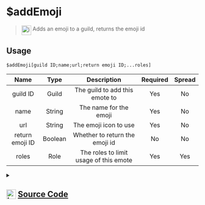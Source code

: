 # $addEmoji
> <img align="top" src="https://upload.wikimedia.org/wikipedia/commons/thumb/e/e4/Infobox_info_icon.svg/160px-Infobox_info_icon.svg.png?20150409153300" alt="image" width="25" height="auto"> Adds an emoji to a guild, returns the emoji id
## Usage
```
$addEmoji[guild ID;name;url;return emoji ID;...roles]
```
| Name | Type | Description | Required | Spread
| :---: | :---: | :---: | :---: | :---: |
guild ID | Guild | The guild to add this emote to | Yes | No
name | String | The name for the emoji | Yes | No
url | String | The emoji icon to use | Yes | No
return emoji ID | Boolean | Whether to return the emoji id | No | No
roles | Role | The roles to limit usage of this emote | Yes | Yes
<details>
<summary>
    
## <img align="top" src="https://cdn4.iconfinder.com/data/icons/iconsimple-logotypes/512/github-512.png" alt="image" width="25" height="auto">  [Source Code](https://github.com/tryforge/ForgeScript-V2/blob/main/src/native/addEmoji.ts)
    
</summary>
    
```ts
import { noop } from "lodash"
import { ArgType, NativeFunction, Return } from "../structures"

export default new NativeFunction({
    name: "$addEmoji",
    version: "1.0.7",
    description: "Adds an emoji to a guild, returns the emoji id",
    brackets: true,
    unwrap: true,
    args: [
        {
            name: "guild ID",
            description: "The guild to add this emote to",
            rest: false,
            required: true,
            type: ArgType.Guild
        },
        {
            name: "name",
            description: "The name for the emoji",
            rest: false,
            required: true,
            type: ArgType.String
        },
        {
            name: "url",
            description: "The emoji icon to use",
            rest: false,
            required: true,
            type: ArgType.String
        },
        {
            name: "return emoji ID",
            description: "Whether to return the emoji id",
            rest: false,
            type: ArgType.Boolean
        },
        {
            name: "roles",
            description: "The roles to limit usage of this emote",
            rest: true,
            required: true,
            type: ArgType.Role,
            pointer: 0
        }
    ],
    async execute(ctx, [ guild, name, icon, returnEmojiID, roles ]) {
        const em = await guild.emojis.create({
            attachment: icon,
            name,
            roles: roles || undefined
        }).catch(noop)

        return Return.success(returnEmojiID && em ? em.id : undefined)
    },
})
```
    
</details>